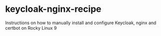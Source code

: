 # keycloak-nginx-recipe
Instructions on how to manually install and configure Keycloak, nginx and certbot on Rocky Linux 9
